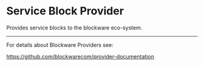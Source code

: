 # Service Block Provider
Provides service blocks to the blockware eco-system.

---
For details about Blockware Providers see:

https://github.com/blockwarecom/provider-documentation
